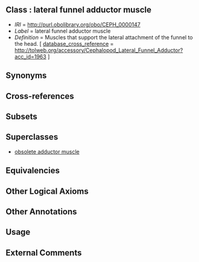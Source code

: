 
## Class : lateral funnel adductor muscle

 * *IRI* = http://purl.obolibrary.org/obo/CEPH_0000147
 * *Label* = lateral funnel adductor muscle
 * *Definition* = Muscles that support the lateral attachment of the funnel to the head.  [ [database_cross_reference](../../ef/oboInOwl#hasDbXref.md) = http://tolweb.org/accessory/Cephalopod_Lateral_Funnel_Adductor?acc_id=1963 ]

## Synonyms


## Cross-references


## Subsets


## Superclasses

 * [obsolete adductor muscle](../../UBERON/52/UBERON_0000952.md)

## Equivalencies


## Other Logical Axioms


## Other Annotations


## Usage


## External Comments

